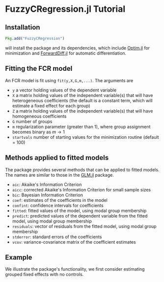 # FuzzyCRegression.jl Tutorial

## Installation

```julia
Pkg.add("FuzzyCRegression")
```

will install the package and its dependencies, which include [Optim.jl](https://julianlsolvers.github.io/Optim.jl/stable/) for minimization and [ForwardDiff.jl](https://juliadiff.org/ForwardDiff.jl/stable/) for automatic differentiation.

## Fitting the FCR model

An FCR model is fit using `fit(y,X,G,m,...)`. The arguments are
  - `y` a vector holding values of the dependent variable
  - `X` a matrix holding values of the independent variable(s) that will have heterogeneous coefficients (the default is a constant term, which will estimate a fixed effect for each group)
  - `Z` a matrix holding values of the independent variable(s) that will have homogeneous coefficients
  - `G` number of groups
  - `m` regularization parameter (greater than 1), where group assignment becomes binary as $m \rightarrow 1$
  - `startvals` number of starting values for the minimization routine (default = 100)

 
 ## Methods applied to fitted models
 
 The package provides several methods that can be applied to fitted models. The names are similar to those in the [GLM.jl](https://juliastats.org/GLM.jl/stable/) package.
 
- `aic`: Akaike's Information Criterion
- `aicc`: corrected Akaike's Information Criterion for small sample sizes
- `bic`: Bayesian Information Criterion
- `coef`: estimates of the coefficients in the model
- `confint`: confidence intervals for coefficients
- `fitted`: fitted values of the model, using modal group membership
- `predict`: predicted values of the dependent variable from the fitted model, using modal group membership
- `residuals`: vector of residuals from the fitted model, using modal group membership
- `stderror`: standard errors of the coefficients
- `vcov`: variance-covariance matrix of the coefficient estimates

## Example 

We illustrate the package's functionality, we first consider estimating grouped fixed effects with no controls. 


 
